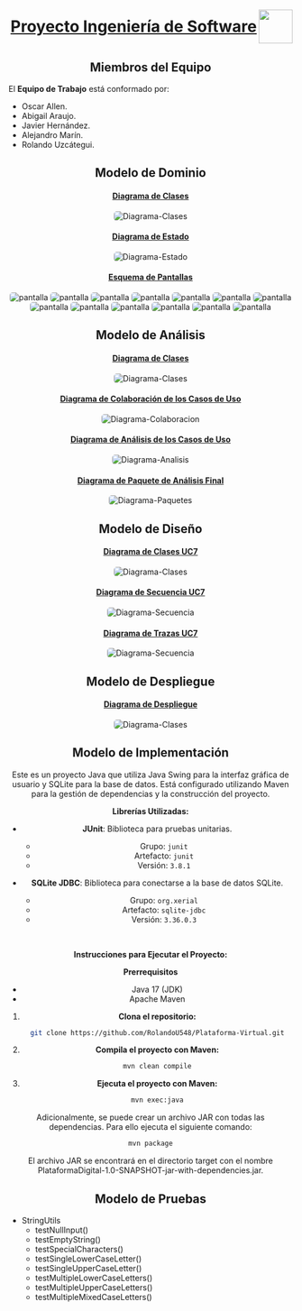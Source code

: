 <h1 align="center" style="font-weight: bold; display:flex; justify-content:space-between; text-align:center; align-items:center">
  <div align="center" style="width:100%; text-decoration:underline">
  Proyecto Ingeniería de Software
  </div>
  <img src="https://upload.wikimedia.org/wikipedia/commons/f/f4/Logo_Universidad_Central_de_Venezuela.svg" width="60">
</h1>

<section>
<h2 align="center">Miembros del Equipo</h2>

El **Equipo de Trabajo** está conformado por:

- Oscar Allen.
- Abigail Araujo.
- Javier Hernández.
- Alejandro Marín.
- Rolando Uzcátegui.
</section>

<section>
  <h2 align="center" style="text-">Modelo de Dominio</h2>
  <div align="center">
    <h4 style="text-decoration:underline">Diagrama de Clases</h4>
    <img src="docs/scenariosView/Diagrama Clases.png" alt="Diagrama-Clases" style="border-radius:5px;">
  </div>
  <div align="center">
    <h4 style="text-decoration:underline">Diagrama de Estado</h4>
    <img src="docs/scenariosView/Diagrama Estado.png" alt="Diagrama-Estado" style="border-radius:5px;">
  </div>
  <div align="center">
    <h4 style="text-decoration:underline"> Esquema de Pantallas</h4>
    <img src="docs/scenariosView/esquema-de-pantallas/UC2 - Login.png" alt="pantalla" style="border-radius:5px;">
    <img src="docs/scenariosView/esquema-de-pantallas/UC3 - Edit Profile.png" alt="pantalla" style="border-radius:5px;">
    <img src="docs/scenariosView/esquema-de-pantallas/UC4 - Visualizar Calendario.png" alt="pantalla" style="border-radius:5px;">
    <img src="docs/scenariosView/esquema-de-pantallas/UC1 - Register.png" alt="pantalla" style="border-radius:5px;">
    <img src="docs/scenariosView/esquema-de-pantallas/UC5 - Visualizar Publicación.png" alt="pantalla" style="border-radius:5px;">
    <img src="docs/scenariosView/esquema-de-pantallas/UC6 - Visualizar Evento.png" alt="pantalla" style="border-radius:5px;">
    <img src="docs/scenariosView/esquema-de-pantallas/UC7 - Crear Publicacion.png" alt="pantalla" style="border-radius:5px;">
    <img src="docs/scenariosView/esquema-de-pantallas/UC8 - Editar Publicacion.png" alt="pantalla" style="border-radius:5px;">
    <img src="docs/scenariosView/esquema-de-pantallas/UC9 - Eliminar Publicacion.png" alt="pantalla" style="border-radius:5px;">
    <img src="docs/scenariosView/esquema-de-pantallas/UC10 - Crear Evento.png" alt="pantalla" style="border-radius:5px;">
    <img src="docs/scenariosView/esquema-de-pantallas/UC11 - Editar Evento.png" alt="pantalla" style="border-radius:5px;">
    <img src="docs/scenariosView/esquema-de-pantallas/UC12 - Eliminar Evento.png" alt="pantalla" style="border-radius:5px;">
    <img src="docs/scenariosView/esquema-de-pantallas/UC14 - Moderacion.png" alt="pantalla" style="border-radius:5px;">
  </div>
</section>
<section>
  <h2 align="center" style="text-">Modelo de Análisis</h2>
  <div align="center">
    <h4 style="text-decoration:underline">
    Diagrama de Clases
    </h4>
    <img src="docs/logicalView/analisysView/DiagramClass.png" alt="Diagrama-Clases" style="border-radius:5px">
  </div>
  <div align="center">
    <h4 style="text-decoration:underline">
      Diagrama de Colaboración de los Casos de Uso
    </h4>
    <img src="docs/scenariosView/Diagrama Colaboracion.png" alt="Diagrama-Colaboracion" style="border-radius:5px;">
  </div>
  <div align="center">
    <h4 style="text-decoration:underline">
    Diagrama de Análisis de los Casos de Uso
    </h4>
    <img src="docs/scenariosView/Diagrama Analisis.png" alt="Diagrama-Analisis" style="border-radius:5px;">
  </div>
  <div align="center">
    <h4 style="text-decoration:underline">
    Diagrama de Paquete de Análisis Final
    </h4>
    <img src="docs/logicalView/analisysView/DiagramPackage.png" alt="Diagrama-Paquetes" style="border-radius:5px">
  </div>
</section>
<section>
  <h2 align="center" style="text-">Modelo de Diseño</h2>
  <div align="center">
    <h4 style="text-decoration:underline">
    Diagrama de Clases UC7
    </h4>
    <img src="docs/logicalView/designView/DiagramClass.png" alt="Diagrama-Clases" style="border-radius:5px">
  </div>
  <div align="center">
    <h4 style="text-decoration:underline">
      Diagrama de Secuencia UC7
    </h4>
    <img src="docs/logicalView/designView/DiagramSequence.jpg" alt="Diagrama-Secuencia" style="border-radius:5px;">
  </div>
    <div align="center">
    <h4 style="text-decoration:underline">
      Diagrama de Trazas UC7
    </h4>
    <img src="docs/logicalView/designView/DiagramTrace.jpg" alt="Diagrama-Secuencia" style="border-radius:5px;">
  </div>
</section>
<section>
  <h2 align="center" style="text-">Modelo de Despliegue</h2>
  <div align="center">
    <h4 style="text-decoration:underline">
    Diagrama de Despliegue
    </h4>
    <img src="docs/physicalView/DiagramDeployment.png" alt="Diagrama-Clases" style="border-radius:5px">
  </div>
</section>
<section>
  <h2 align="center" style="text-">Modelo de Implementación</h2>
  <div align="center">
    Este es un proyecto Java que utiliza Java Swing para la interfaz gráfica de usuario y SQLite para la base de datos. Está configurado utilizando Maven para la gestión de dependencias y la construcción del proyecto.

<br>

**Librerías Utilizadas:**

- **JUnit**: Biblioteca para pruebas unitarias.

  - Grupo: `junit`
  - Artefacto: `junit`
  - Versión: `3.8.1`

- **SQLite JDBC**: Biblioteca para conectarse a la base de datos SQLite.

  - Grupo: `org.xerial`
  - Artefacto: `sqlite-jdbc`
  - Versión: `3.36.0.3`

<br>

**Instrucciones para Ejecutar el Proyecto:**

**Prerrequisitos**

- Java 17 (JDK)
- Apache Maven

1. **Clona el repositorio:**

   ```sh
   git clone https://github.com/RolandoU548/Plataforma-Virtual.git
   ```

2. **Compila el proyecto con Maven:**

   ```sh
   mvn clean compile
   ```

3. **Ejecuta el proyecto con Maven:**

   ```sh
   mvn exec:java
   ```

Adicionalmente, se puede crear un archivo JAR con todas las dependencias. Para ello ejecuta el siguiente comando:

```sh
mvn package
```

El archivo JAR se encontrará en el directorio target con el nombre PlataformaDigital-1.0-SNAPSHOT-jar-with-dependencies.jar.

  </div>
</section>

<section>
  <h2 align="center" style="text-">Modelo de Pruebas</h2>

- StringUtils
  - testNullInput()
  - testEmptyString()
  - testSpecialCharacters()
  - testSingleLowerCaseLetter()
  - testSingleUpperCaseLetter()
  - testMultipleLowerCaseLetters()
  - testMultipleUpperCaseLetters()
  - testMultipleMixedCaseLetters()
  </section>
